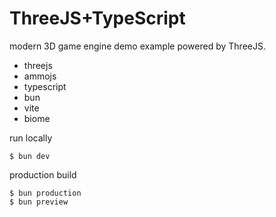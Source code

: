 # ThreeJS+TypeScript

modern 3D game engine demo example powered by ThreeJS.

- threejs
- ammojs
- typescript
- bun
- vite
- biome

run locally

```
$ bun dev
```

production build

```
$ bun production
$ bun preview
```


